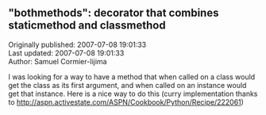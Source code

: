 ## "bothmethods": decorator that combines staticmethod and classmethod  
Originally published: 2007-07-08 19:01:33  
Last updated: 2007-07-08 19:01:33  
Author: Samuel Cormier-Iijima  
  
I was looking for a way to have a method that when called on a class would get the class as its first argument, and when called on an instance would get that instance. Here is a nice way to do this (curry implementation thanks to http://aspn.activestate.com/ASPN/Cookbook/Python/Recipe/222061)